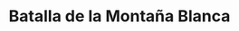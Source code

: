 ﻿---
title: "Batalla de la Montaña Blanca"
permalink: periodes_778.html
layout: periode
dataInici: 1620-11-08
sidebar: periodes
pares:
  - 438:
    title: "Guerra de los Treinta Años"
    dataInici: "(1618)"
    dataFi: "(1648)"

fills:
jocsPrincipals:
  - title: "White Mountain"
    bggId: 46420
    dataInici: 
    dataFi: 

  - title: "Christmas at White Mountain"
    bggId: 216300
    dataInici: 
    dataFi: 

jocsEscenaris:
jocsEpoca:
  - title: "Table Battles"
    bggId: 230650
    escenari: "White Mountain"
    dataInici: 
    dataFi: 

  - title: "Saints in Armor"
    bggId: 101682
    escenari: "White Mountain"
    dataInici: 
    dataFi: 

  - title: "Thirty Years War Quad (second edition)"
    bggId: 10272
    escenari: "White Mountain"
    dataInici: 
    dataFi: 

  - title: "Musket & Pike"
    bggId: 11514
    escenari: "White Mountain"
    dataInici: 
    dataFi: 

jocsEpocaEscenaris:
---
